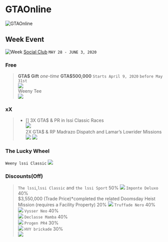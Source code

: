 # GTAOnline
![GTAOnline](/images/a291a8f9-f60b-4677-b3c3-1c590f15e6ac.jpg)
## Week Event
![Week](/images/header.jpg)
[Social Club](https://socialclub.rockstargames.com/events/sl3fD9Bs/3x-gta-rp-in-issi-classic-races)
`MAY 28 - JUNE 3, 2020`
### Free
>__GTA$ Gift__ _one-time_ **GTA$500,000** `Starts April 9, 2020` `before May 31st`  
![](/images/465e76a4-0226-4059-9dbd-8795b3054f05.png)  
>Weeny Tee  
![](/images/c873daac-acf2-4ae3-8e77-e1d8e028880f.jpg)
### xX
> - [] 3X GTA$ & PR in Issi Classic Races  
![](/images/437f3769-1aae-47a3-8574-4b4e0d6f1a44.png)  
>2X GTA$ & RP Madrazo Dispatch and Lamar’s Lowrider Missions
![](/images/madrazo.jpg)
![](/images/lowrider.jpg)
### The Lucky Wheel
`Weeny lssi Classic`
![](/images/podium.jpg)
### Discounts(Off)
>`The lssi`,`lssi Classic` and `the lssi Sport` 50% 
![](/images/weeny.jpg)
>`Imponte Deluxo` 40%  
$3,550,000 (Trade Price)*completed the related Doomsday Heist Mission (requires a Facility Property) 20%
![](/images/deluxo.jpg)
>`Truffade Nero` 40%  
![](/images/truffade.jpg)
>`Vysser Neo` 40%  
![](/images/neo.jpg)
>`Declasse Mamba` 40%  
![](/images/mamba.jpg)
>`Progen PR4` 30%  
![](/images/progen.jpg)
>`HVY brickade` 30%  
![](/images/brickade.jpg)